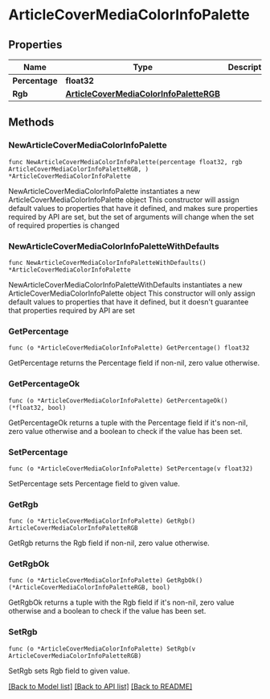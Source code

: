 # ArticleCoverMediaColorInfoPalette

## Properties

Name | Type | Description | Notes
------------ | ------------- | ------------- | -------------
**Percentage** | **float32** |  | 
**Rgb** | [**ArticleCoverMediaColorInfoPaletteRGB**](ArticleCoverMediaColorInfoPaletteRGB.md) |  | 

## Methods

### NewArticleCoverMediaColorInfoPalette

`func NewArticleCoverMediaColorInfoPalette(percentage float32, rgb ArticleCoverMediaColorInfoPaletteRGB, ) *ArticleCoverMediaColorInfoPalette`

NewArticleCoverMediaColorInfoPalette instantiates a new ArticleCoverMediaColorInfoPalette object
This constructor will assign default values to properties that have it defined,
and makes sure properties required by API are set, but the set of arguments
will change when the set of required properties is changed

### NewArticleCoverMediaColorInfoPaletteWithDefaults

`func NewArticleCoverMediaColorInfoPaletteWithDefaults() *ArticleCoverMediaColorInfoPalette`

NewArticleCoverMediaColorInfoPaletteWithDefaults instantiates a new ArticleCoverMediaColorInfoPalette object
This constructor will only assign default values to properties that have it defined,
but it doesn't guarantee that properties required by API are set

### GetPercentage

`func (o *ArticleCoverMediaColorInfoPalette) GetPercentage() float32`

GetPercentage returns the Percentage field if non-nil, zero value otherwise.

### GetPercentageOk

`func (o *ArticleCoverMediaColorInfoPalette) GetPercentageOk() (*float32, bool)`

GetPercentageOk returns a tuple with the Percentage field if it's non-nil, zero value otherwise
and a boolean to check if the value has been set.

### SetPercentage

`func (o *ArticleCoverMediaColorInfoPalette) SetPercentage(v float32)`

SetPercentage sets Percentage field to given value.


### GetRgb

`func (o *ArticleCoverMediaColorInfoPalette) GetRgb() ArticleCoverMediaColorInfoPaletteRGB`

GetRgb returns the Rgb field if non-nil, zero value otherwise.

### GetRgbOk

`func (o *ArticleCoverMediaColorInfoPalette) GetRgbOk() (*ArticleCoverMediaColorInfoPaletteRGB, bool)`

GetRgbOk returns a tuple with the Rgb field if it's non-nil, zero value otherwise
and a boolean to check if the value has been set.

### SetRgb

`func (o *ArticleCoverMediaColorInfoPalette) SetRgb(v ArticleCoverMediaColorInfoPaletteRGB)`

SetRgb sets Rgb field to given value.



[[Back to Model list]](../README.md#documentation-for-models) [[Back to API list]](../README.md#documentation-for-api-endpoints) [[Back to README]](../README.md)


